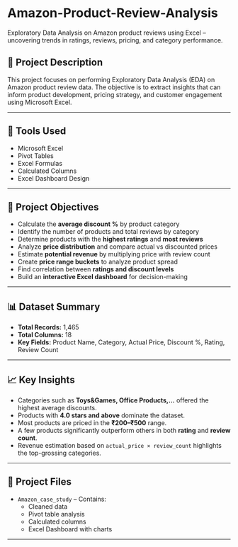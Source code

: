 # Amazon-Product-Review-Analysis
Exploratory Data Analysis on Amazon product reviews using Excel – uncovering trends in ratings, reviews, pricing, and category performance.

## 📌 Project Description

This project focuses on performing Exploratory Data Analysis (EDA) on Amazon product review data. The objective is to extract insights that can inform product development, pricing strategy, and customer engagement using Microsoft Excel.

---

## 🧰 Tools Used

- Microsoft Excel  
- Pivot Tables  
- Excel Formulas  
- Calculated Columns  
- Excel Dashboard Design

---

## 🎯 Project Objectives

- Calculate the **average discount %** by product category
- Identify the number of products and total reviews by category
- Determine products with the **highest ratings** and **most reviews**
- Analyze **price distribution** and compare actual vs discounted prices
- Estimate **potential revenue** by multiplying price with review count
- Create **price range buckets** to analyze product spread
- Find correlation between **ratings and discount levels**
- Build an **interactive Excel dashboard** for decision-making

---

## 📊 Dataset Summary

- **Total Records:** 1,465  
- **Total Columns:** 18  
- **Key Fields:** Product Name, Category, Actual Price, Discount %, Rating, Review Count

---

## 📈 Key Insights

- Categories such as **Toys&Games, Office Products,...** offered the highest average discounts.
- Products with **4.0 stars and above** dominate the dataset.
- Most products are priced in the **₹200–₹500** range.
- A few products significantly outperform others in both **rating** and **review count**.
- Revenue estimation based on `actual_price × review_count` highlights the top-grossing categories.

---

## 📁 Project Files

- `Amazon_case_study` – Contains:
  - Cleaned data
  - Pivot table analysis
  - Calculated columns
  - Excel Dashboard with charts
    
---

